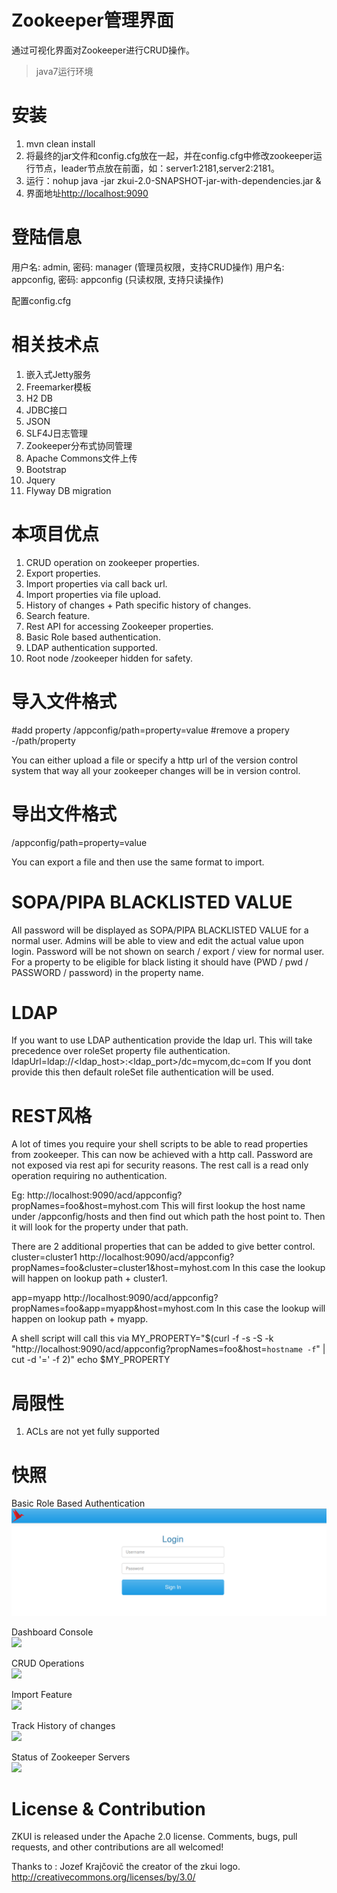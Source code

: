 Zookeeper管理界面
====================
通过可视化界面对Zookeeper进行CRUD操作。

> java7运行环境

安装
====================
1. mvn clean install
2. 将最终的jar文件和config.cfg放在一起，并在config.cfg中修改zookeeper运行节点，leader节点放在前面，如：server1:2181,server2:2181。
3. 运行：nohup java -jar zkui-2.0-SNAPSHOT-jar-with-dependencies.jar & 
4. 界面地址<a href="http://localhost:9090">http://localhost:9090</a> 

登陆信息
====================
用户名: admin, 密码: manager (管理员权限，支持CRUD操作)
用户名: appconfig, 密码: appconfig (只读权限, 支持只读操作)

配置config.cfg

相关技术点
====================
1. 嵌入式Jetty服务
2. Freemarker模板
3. H2 DB
4. JDBC接口
5. JSON
6. SLF4J日志管理
7. Zookeeper分布式协同管理
8. Apache Commons文件上传
9. Bootstrap
10. Jquery
11. Flyway DB migration

本项目优点
====================
1. CRUD operation on zookeeper properties.
2. Export properties.
3. Import properties via call back url.
4. Import properties via file upload.
5. History of changes + Path specific history of changes.
6. Search feature.
7. Rest API for accessing Zookeeper properties.
8. Basic Role based authentication.
9. LDAP authentication supported.
10. Root node /zookeeper hidden for safety.

导入文件格式
====================
#add property
/appconfig/path=property=value
#remove a propery
-/path/property

You can either upload a file or specify a http url of the version control system that way all your zookeeper changes will be in version control. 

导出文件格式
====================
/appconfig/path=property=value

You can export a file and then use the same format to import.

SOPA/PIPA BLACKLISTED VALUE
====================
All password will be displayed as SOPA/PIPA BLACKLISTED VALUE for a normal user. Admins will be able to view and edit the actual value upon login.
Password will be not shown on search / export / view for normal user.
For a property to be eligible for black listing it should have (PWD / pwd / PASSWORD / password) in the property name.

LDAP
====================
If you want to use LDAP authentication provide the ldap url. This will take precedence over roleSet property file authentication.
ldapUrl=ldap://<ldap_host>:<ldap_port>/dc=mycom,dc=com
If you dont provide this then default roleSet file authentication will be used.

REST风格
====================
A lot of times you require your shell scripts to be able to read properties from zookeeper. This can now be achieved with a http call. Password are not exposed via rest api for security reasons. The rest call is a read only operation requiring no authentication.

Eg:
http://localhost:9090/acd/appconfig?propNames=foo&host=myhost.com
This will first lookup the host name under /appconfig/hosts and then find out which path the host point to. Then it will look for the property under that path.

There are 2 additional properties that can be added to give better control.
cluster=cluster1
http://localhost:9090/acd/appconfig?propNames=foo&cluster=cluster1&host=myhost.com
In this case the lookup will happen on lookup path + cluster1.

app=myapp
http://localhost:9090/acd/appconfig?propNames=foo&app=myapp&host=myhost.com
In this case the lookup will happen on lookup path + myapp.

A shell script will call this via
MY_PROPERTY="$(curl -f -s -S -k "http://localhost:9090/acd/appconfig?propNames=foo&host=`hostname -f`" | cut -d '=' -f 2)"
echo $MY_PROPERTY

局限性
====================
1. ACLs are not yet fully supported

快照
====================
Basic Role Based Authentication
<br/>
<img src="images/zkui-0.png"/>
<br/>

Dashboard Console
<br/>
<img src="https://raw.github.com/DeemOpen/zkui/master/images/zkui-1.png"/>
<br/>

CRUD Operations
<br/>
<img src="https://raw.github.com/DeemOpen/zkui/master/images/zkui-2.png"/>
<br/>

Import Feature
<br/>
<img src="https://raw.github.com/DeemOpen/zkui/master/images/zkui-3.png"/>
<br/>

Track History of changes
<br/>
<img src="https://raw.github.com/DeemOpen/zkui/master/images/zkui-4.png"/>
<br/>

Status of Zookeeper Servers
<br/>
<img src="https://raw.github.com/DeemOpen/zkui/master/images/zkui-5.png"/>
<br/>

License & Contribution
====================

ZKUI is released under the Apache 2.0 license. Comments, bugs, pull requests, and other contributions are all welcomed!

Thanks to : Jozef Krajčovič the creator of the zkui logo.
http://creativecommons.org/licenses/by/3.0/

